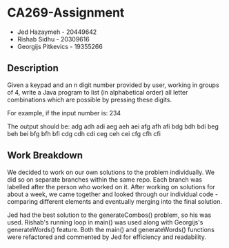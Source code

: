 # CA269-Assignment
- Jed Hazaymeh - 20449642
- Rishab Sidhu - 20309616
- Georgijs Pitkevics - 19355266

## Description
Given a keypad and an n digit number provided by user, working in groups of 4, write a Java program to list (in alphabetical order) all letter combinations which are possible by pressing these digits.

For example, if the input number is: 234

The output should be:
adg adh adi aeg aeh aei afg afh afi
bdg bdh bdi beg beh bei bfg bfh bfi
cdg cdh cdi ceg ceh cei cfg cfh cfi

## Work Breakdown
We decided to work on our own solutions to the problem individually. We did so on separate branches within the same repo. Each branch was labelled after the person who worked on it. After working on solutions for about a week, we came together and looked through our individual code - comparing different elements and eventually merging into the final solution.

Jed had the best solution to the generateCombos() problem, so his was used. Rishab's running loop in main() was used along with Georgijs's generateWords() feature. Both the main() and generateWords() functions were refactored and commented by Jed for efficiency and readability.
